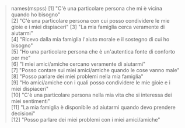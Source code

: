 > names(mspss)
 [1] "C'è una particolare persona che mi è vicina quando ho bisogno"                         
 [2] "C'è una particolare persona con cui posso condividere le mie gioie e i miei dispiaceri"
 [3] "La mia famiglia cerca veramente di aiutarmi"                                           
 [4] "Ricevo dalla mia famiglia l'aiuto morale e il sostegno di cui ho bisogno"              
 [5] "Ho una particolare persona che è un'autentica fonte di conforto per me"                
 [6] "I miei amici/amiche cercano veramente di aiutarmi"                                     
 [7] "Posso contare sui miei amici/amiche quando le cose vanno male"                         
 [8] "Posso parlare dei miei problemi nella mia famiglia"                                    
 [9] "Ho amici/amiche con i quali posso condividere le mie gioie e i miei dispiaceri"        
[10] "C'è una particolare persona nella mia vita che si interessa dei miei sentimenti"       
[11] "La mia famiglia è disponibile ad aiutarmi quando devo prendere decisioni"              
[12] "Posso parlare dei miei problemi con i miei amici/amiche"       
